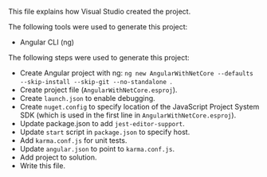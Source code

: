 This file explains how Visual Studio created the project.

The following tools were used to generate this project:
- Angular CLI (ng)

The following steps were used to generate this project:
- Create Angular project with ng: `ng new AngularWithNetCore --defaults --skip-install --skip-git --no-standalone `.
- Create project file (`AngularWithNetCore.esproj`).
- Create `launch.json` to enable debugging.
- Create `nuget.config` to specify location of the JavaScript Project System SDK (which is used in the first line in `AngularWithNetCore.esproj`).
- Update package.json to add `jest-editor-support`.
- Update `start` script in `package.json` to specify host.
- Add `karma.conf.js` for unit tests.
- Update `angular.json` to point to `karma.conf.js`.
- Add project to solution.
- Write this file.
